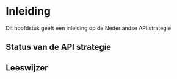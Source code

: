 # Inleiding 
Dit hoofdstuk geeft een inleiding op de Nederlandse API strategie

## Status van de API strategie

## Leeswijzer 


